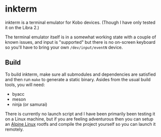 # inkterm

inkterm is a terminal emulator for Kobo devices.
(Though I have only tested it on the Libra 2.)

The terminal emulator itself is in a somewhat working state with a couple of known issues, and input is "supported" but there is no on-screen keyboard so you'll have to bring your own `/dev/input/eventN` device.

## Build

To build inkterm, make sure all submodules and dependencies are satisfied and then run `make` to generate a static binary.
Asides from the usual build tools, you will need:

- byacc
- meson
- ninja (or samurai)

There is currently no launch script and I have been primarily been testing it on a Linux machine, but if you are feeling adventurous then you can setup an [Alpine Linux](https://alpinelinux.org) rootfs and compile the project yourself so you can launch it remotely.
